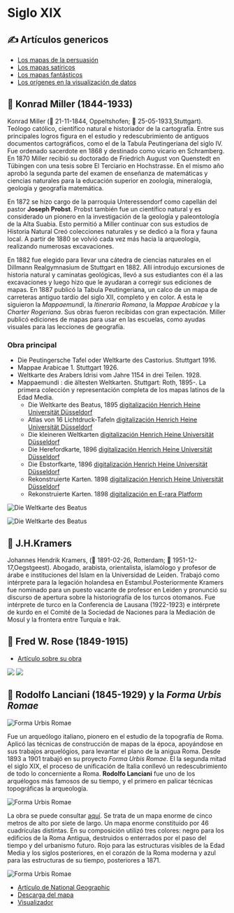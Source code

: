 # Siglo XIX

## ✍ Artículos genericos

* [Los mapas de la persuasión](https://www.bl.uk/maps/articles/maps-for-display-and-persuasion)
* [Los mapas satíricos](https://www.bl.uk/maps/articles/satirical-maps)
* [Los mapas fantásticos](https://www.atlasobscura.com/articles/fantastical-maps-to-escape-into)
* [Los orígenes en la visualización de datos](https://culturacientifica.com/2019/08/01/los-origenes-de-la-visualizacion-de-datos/)




## 🎨 Konrad Miller (1844-1933)

Konrad Miller (🍼 21-11-1844, Oppeltshofen; 🏁 25-05-1933,Stuttgart). Teólogo católico, científico natural e historiador de la cartografía. Entre sus principales logros figura en el estudio y redescubrimiento de antiguos documentos cartográficos, como el de la Tabula Peutingeriana del siglo IV. Fue ordenado sacerdote en 1868 y destinado como vicario en Schramberg. En 1870 Miller recibió su doctorado de Friedrich August von Quenstedt en Tübingen con una tesis sobre El Terciario en Hochstrasse. En el mismo año aprobó la segunda parte del examen de enseñanza de matemáticas y ciencias naturales para la educación superior en zoología, mineralogía, geología y geografía matemática.

En 1872 se hizo cargo de la parroquia Unteressendorf como capellán del pastor **Joseph Probst**. Probst también fue un científico natural y es considerado un pionero en la investigación de la geología y paleontología de la Alta Suabia. Esto permitió a Miller continuar con sus estudios de Historia Natural Creó colecciones naturales y se dedicó a la flora y fauna local. A partir de 1880 se volvió cada vez más hacia la arqueología, realizando numerosas excavaciones.

En 1882 fue elegido para llevar una cátedra de ciencias naturales en el Dillmann Realgymnasium de Stuttgart en 1882. Allí introdujo excursiones de historia natural y caminatas geológicas, llevó a sus estudiantes con él a las excavaciones y luego hizo que le ayudaran a corregir sus ediciones de mapas. En 1887 publicó la Tabula Peutingeriana, un calco de un mapa de carreteras antiguo tardío del siglo XII, completo y en color. A esta le siguieron la *Mappaemundi*, la *Itineraria Romana*, la *Mappae Arabicae* y la *Charter Rogeriana*. Sus obras fueron recibidas con gran expectación. Miller publicó ediciones de mapas para usar en las escuelas, como ayudas visuales para las lecciones de geografía. 

### Obra principal

* Die Peutingersche Tafel oder Weltkarte des Castorius. Stuttgart 1916.
* Mappae Arabicae 1. Stuttgart 1926.
* Weltkarte des Arabers Idrisi vom Jahre 1154 in drei Teilen. 1928.
* Mappaemundi : die ältesten Weltkarten. Stuttgart: Roth, 1895-.  La primera colección y representación completa de los mapas latinos de la Edad Media.
	* Die Weltkarte des Beatus, 1895 [digitalización Henrich Heine Universität Düsseldorf](https://digital.ub.uni-duesseldorf.de/ihd/content/titleinfo/2553468)
	* Atlas von 16 Lichtdruck-Tafeln [digitalización Henrich Heine Universität Düsseldorf](https://digital.ub.uni-duesseldorf.de/ihd/content/titleinfo/2553457)
	* Die kleineren Weltkarten [digitalización Henrich Heine Universität Düsseldorf](https://digital.ub.uni-duesseldorf.de/ihd/content/titleinfo/2553435)
	* Die Herefordkarte, 1896 [digitalización Henrich Heine Universität Düsseldorf](https://digital.ub.uni-duesseldorf.de/urn/urn:nbn:de:hbz:061:1-66799)
	* Die Ebstorfkarte, 1896 [digitalización Henrich Heine Universität Düsseldorf](https://digital.ub.uni-duesseldorf.de/ihd/content/titleinfo/2553404)
	* Rekonstruierte Karten. 1898 [digitalización Henrich Heine Universität Düsseldorf](https://digital.ub.uni-duesseldorf.de/ihd/content/titleinfo/2553389)
	* Rekonstruierte Karten. 1898 [digitalización en E-rara Platform](https://www.e-rara.ch/zut/content/titleinfo/11583511)

![Die Weltkarte des Beatus](img/konrad-miller-mappaemundi.jpg)

![Die Weltkarte des Beatus](img/konrad-miller-mappaearabicae.jpg)


## 🎨 J.H.Kramers

Johannes Hendrik Kramers,  (🍼 1891-02-26, Rotterdam; 🏁 1951-12-17,Oegstgeest). Abogado, arabista, orientalista, islamólogo y profesor de árabe e instituciones del Islam en la Universidad de Leiden. Trabajó como intérprete para la legación holandesa en Estambul.Posteriormente Kramers fue nominado para un puesto vacante de profesor en Leiden y pronunció su discurso de apertura sobre la historiografía de los turcos otomanos. Fue intérprete de turco en la Conferencia de Lausana (1922-1923) e intérprete de kurdo en el Comité de la Sociedad de Naciones para la Mediación de Mosul y la frontera entre Turquía e Irak.


## 🎨 Fred W. Rose (1849-1915)

+ [Artículo sobre su obra](https://ashrarebooks.wordpress.com/2014/12/18/fred-w-rose-1850-1915/)

![](img/1877-the-avenger-fredrose.jpg)
![](img/1877-satiricals-fredrose.jpg)

## 🎨 Rodolfo Lanciani (1845-1929) y la *Forma Urbis Romae*

![Forma Urbis Romae](img/forma-urbis-romae.jpg)

Fue un arqueólogo italiano, pionero en el estudio de la topografía de Roma. Aplicó las técnicas de construcción de mapas de la época, apoyándose en sus trabajos arquelógios, para levantar el plano de la anigua Roma. Desde  1893 a 1901 trabajó en su proyecto *Forma Urbis Romae*. El la segunda mitad el siglo XIX, el proceso de unificación de Italia conllevó un redescubrimiento de todo lo concerniente a Roma. **Rodolfo Lanciani** fue uno de los arquélogos más famosos de su tiempo, y el primero en palicar técnicas topográficas la arqueología.

![Forma Urbis Romae](img/forma-urbis-romae-2.jpg)

La obra se puede consultar [aquí](https://t.co/TLh6ULuW26?amp=1). Se trata de un mapa enorme de cinco metros de alto por siete de largo. Un mapa enorme constituido por 46 cuadrículas distintas. En su composición utilizó tres colores: negro para los edificios de la Roma Antigua, destruidos o enterrados por el paso del tiempo y del urbanismo futuro. Rojo para las estructuras visibles de la Edad Media y los siglos posteriores, en el corazón de la Roma moderna y azul para las estructuras de su tiempo, posteriores a 1871.

![Forma Urbis Romae](img/forma-urbis-romae-3.jpg)

* [Artículo de National Geographic](https://www.nationalgeographic.com/news/2017/07/map-rome-history-lanciani-artifact/)
* [Descarga del mapa](https://digilander.libero.it/amareroma/furtav.htm)
* [Visualizador](https://t.co/TLh6ULuW26?amp=1)
